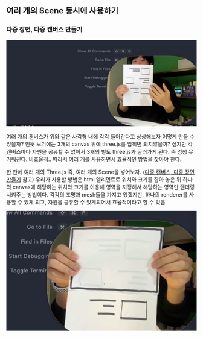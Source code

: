 ﻿## 여러 개의 Scene 동시에 사용하기

### 다중 장면, 다중 캔버스 만들기

![이런 HTML 구조가 있다고 했을 때..](../../img/230607-1.png)

여러 개의 캔버스가 위와 같은 사각형 내에 각각 들어간다고 상상해보자 어떻게 만들 수 있을까?
언뜻 보기에는 3개의 canvas 위에 three.js를 입히면 되지않을까? 싶지만 각 캔버스마다 자원을 공유할 수 없어서 3개의 별도 three.js가 굴러가게 된다. 즉 엄청 무거워진다. 비효율적.. 따라서 여러 개를 사용하면서 효율적인 방법을 찾아야 한다.

한 판에 여러 개의 Three.js 즉, 여러 개의 Scene을 넣어보자. ([다중 캔버스, 다중 장면 만들기](https://threejs.org/manual/#en/multiple-scenes) 참고)
우리가 사용할 방법은 html 엘리먼트로 위치와 크기를 잡아 놓은 뒤 하나의 canvas에 해당하는 위치와 크기를 이용해 영역을 지정해서 해당하는 영역만 렌더링 시켜주는 방법이다. 각각의 조명과 mesh들을 가지고 있겠지만, 하나의 renderer를 사용할 수 있게 되고, 자원을 공유할 수 있게되어서 효율적이라고 할 수 있음

![비치는 사각형 영역만 렌더링..](../../img/230607-2.png)
